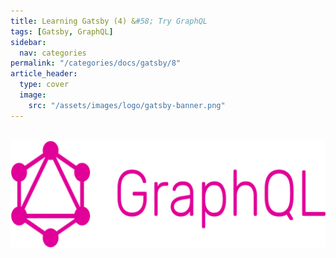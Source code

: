 ```yaml
---
title: Learning Gatsby (4) &#58; Try GraphQL
tags: [Gatsby, GraphQL]
sidebar:
  nav: categories
permalink: "/categories/docs/gatsby/8"
article_header:
  type: cover
  image:
    src: "/assets/images/logo/gatsby-banner.png"
---
```


<!-- more-->

<br/>

<div align="center">
<img src="/assets/images/logo/graphql-banner.png" width=600 />
</div>
